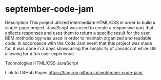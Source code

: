 # september-code-jam

Description
This project utilized intermediate HTML/CSS in order to build a single-page project. JavaScript was used to create a responsive quiz that collects responses and uses them to return a specific result for the user. BEM methodology was used in order to maintain organized and readable code. In accordance with the Code Jam event that this project was made for, it was done in 3 days showcasing the simplicity of JavaScript while still allowing for a fun user experience.

Technologies
HTML/CSS
JavaScript

Link to GitHub Pages
https://tiagiron.github.io/september-code-jam/
